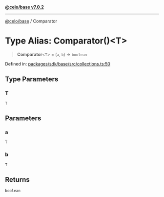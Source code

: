 [**@celo/base v7.0.2**](../README.md)

***

[@celo/base](../README.md) / Comparator

# Type Alias: Comparator()\<T\>

> **Comparator**\<`T`\> = (`a`, `b`) => `boolean`

Defined in: [packages/sdk/base/src/collections.ts:50](https://github.com/celo-org/developer-tooling/blob/master/packages/sdk/base/src/collections.ts#L50)

## Type Parameters

### T

`T`

## Parameters

### a

`T`

### b

`T`

## Returns

`boolean`
